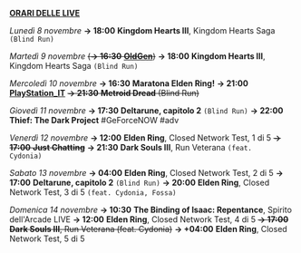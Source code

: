 <b><u>ORARI DELLE LIVE</u></b>

<i>Lunedì 8 novembre</i>
<b>→ 18:00</b> <b>Kingdom Hearts III</b>, Kingdom Hearts Saga <code>(Blind Run)</code>

<i>Martedì 9 novembre</i>
<s>(<b>→ 16:30</b> <a href="https://www.twitch.tv/oldgenproject"><b>OldGen</b></a>)</s>
<b>→ 18:00</b> <b>Kingdom Hearts III</b>, Kingdom Hearts Saga <code>(Blind Run)</code>

<i>Mercoledì 10 novembre</i>
<b>→ 16:30</b> <b>Maratona Elden Ring!</b>
<b>→ 21:00</b> <a href="https://www.twitch.tv/playstation_it"><b>PlayStation_IT</b></a>
<s><b>→ 21:30</b> <b>Metroid Dread</b> (Blind Run)</s>

<i>Giovedì 11 novembre</i>
<b>→ 17:30</b> <b>Deltarune, capitolo 2</b> <code>(Blind Run)</code>
<b>→ 22:00</b> <b>Thief: The Dark Project</b> #GeForceNOW #adv

<i>Venerdì 12 novembre</i>
<b>→ 12:00</b> <b>Elden Ring</b>, Closed Network Test, 1 di 5
<s><b>→ 17:00</b> <b>Just Chatting</b></s>
<b>→ 21:30</b> <b>Dark Souls III</b>, Run Veterana <code>(feat. Cydonia)</code>

<i>Sabato 13 novembre</i>
<b>→ 04:00</b> <b>Elden Ring</b>, Closed Network Test, 2 di 5
<b>→ 17:00</b> <b>Deltarune, capitolo 2</b> <code>(Blind Run)</code>
<b>→ 20:00</b> <b>Elden Ring</b>, Closed Network Test, 3 di 5 <code>(feat. Cydonia, Fossa)</code>

<i>Domenica 14 novembre</i>
<b>→ 10:30</b> <b>The Binding of Isaac: Repentance</b>, Spirito dell'Arcade LIVE
<b>→ 12:00</b> <b>Elden Ring</b>, Closed Network Test, 4 di 5
<s><b>→ 17:00</b> <b>Dark Souls III</b>, Run Veterana (feat. Cydonia)</s>
<b>→ +04:00</b> <b>Elden Ring</b>, Closed Network Test, 5 di 5
